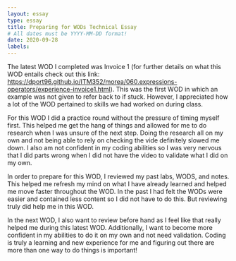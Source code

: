 ```yaml
---
layout: essay
type: essay
title: Preparing for WODs Technical Essay
# All dates must be YYYY-MM-DD format!
date: 2020-09-28
labels:
---
```

The latest WOD I completed was Invoice 1 (for further details on what this WOD entails check out this link: https://dport96.github.io/ITM352/morea/060.expressions-operators/experience-invoice1.html). This was the first WOD in which an example was not given to refer back to if stuck. However, I appreciated how a lot of the WOD pertained to skills we had worked on during class. 

For this WOD I did a practice round without the pressure of timing myself first. This helped me get the hang of things and allowed for me to do research when I was unsure of the next step. Doing the research all on my own and not being able to rely on checking the vide definitely slowed me down. I also am not confident in my coding abilities so I was very nervous that I did parts wrong when I did not have the video to validate what I did on my own. 

In order to prepare for this WOD, I reviewed my past labs, WODS, and notes. This helped me refresh my mind on what I have already learned and helped me move faster throughout the WOD. In the past I had felt the WODs were easier and contained less content so I did not have to do this. But reviewing truly did help me in this WOD. 

In the next WOD, I also want to review before hand as I feel like that really helped me during this latest WOD. Additionally, I want to become more confident in my abilities to do it on my own and not need validation. Coding is truly a learning and new experience for me and figuring out there are more than one way to do things is important!
